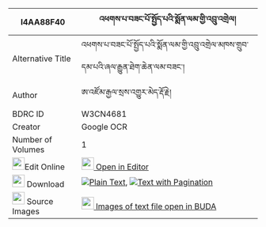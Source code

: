 |I4AA88F40|འཕགས་པ་བཟང་པོ་སྤྱོད་པའི་སྨོན་ལམ་གྱི་འབྲུ་འགྲེལ། 
| --- | --- 
|Alternative Title |འཕགས་པ་བཟང་པོ་སྤྱོད་པའི་སྨོན་ལམ་གྱི་འབྲུ་འགྲེལ་མཁས་གྲུབ་དམ་པའི་ཞལ་རྒྱུན་ཐེག་ཆེན་ལམ་བཟང་།
|Author| ཨ་འཛོམ་རྒྱལ་སྲས་འགྱུར་མེད་རྡོ་རྗེ།
|BDRC ID | W3CN4681
|Creator | Google OCR
|Number of Volumes| 1
|<img width="25" src="https://img.icons8.com/color/25/000000/edit-property.png">Edit Online| [<img width="25" src="https://avatars.githubusercontent.com/u/45091458?s=200&v=4"> Open in Editor](http://editor.openpecha.org/I4AA88F40)
|<img width="25" src="https://img.icons8.com/fluent/48/000000/download-2.png"/>  Download | [![](https://img.icons8.com/color/20/000000/txt.png)Plain Text](https://github.com/Openpecha/I4AA88F40/releases/download/v1/pakpa_zangpo_chopa_i_monlam_gy_plain_I4AA88F40.zip), [![](https://img.icons8.com/color/20/000000/txt.png)Text with Pagination](https://github.com/Openpecha/I4AA88F40/releases/download/v1/pakpa_zangpo_chopa_i_monlam_gy_pages_I4AA88F40.zip)
|<img width="25" src="https://img.icons8.com/plasticine/100/000000/pictures-folder.png"/>  Source Images | [<img width="25" src="https://library.bdrc.io/icons/BUDA-small.svg"> Images of text file open in BUDA](https://library.bdrc.io/show/bdr:W3CN4681)